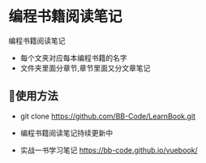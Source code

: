 # 编程书籍阅读笔记
编程书籍阅读笔记


-  每个文夹对应每本编程书籍的名字
-  文件夹里面分章节,章节里面又分文章笔记

## :green_book:使用方法

- git clone https://github.com/BB-Code/LearnBook.git

- 编程书籍阅读笔记持续更新中

- 实战一书学习笔记 https://bb-code.github.io/vuebook/
